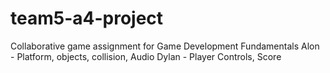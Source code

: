# team5-a4-project
Collaborative game assignment for Game Development Fundamentals
Alon - Platform, objects, collision, Audio
Dylan - Player Controls, Score
